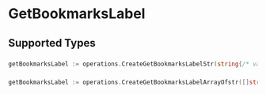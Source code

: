 # GetBookmarksLabel


## Supported Types

### 

```go
getBookmarksLabel := operations.CreateGetBookmarksLabelStr(string{/* values here */})
```

### 

```go
getBookmarksLabel := operations.CreateGetBookmarksLabelArrayOfstr([]string{/* values here */})
```

